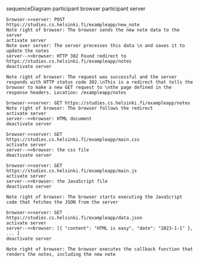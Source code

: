 sequenceDiagram
participant browser
participant server

    browser->>server: POST https://studies.cs.helsinki.fi/exampleapp/new_note
    Note right of browser: The browser sends the new note data to the server
    activate server
    Note over server: The server processes this data \n and saves it to update the notes
    server-->>browser: HTTP 302 Found redirect to https://studies.cs.helsinki.fi/exampleapp/notes
    deactivate server

    Note right of browser: The request was successful and the server responds with HTTP status code 302.\nThis is a redirect that tells the browser to make a new GET request to \nthe page defined in the response headers. Location: /exampleapp/notes

    browser->>server: GET https://studies.cs.helsinki.fi/exampleapp/notes
    Note right of browser: The browser follows the redirect
    activate server
    server-->>browser: HTML document
    deactivate server

    browser->>server: GET https://studies.cs.helsinki.fi/exampleapp/main.css
    activate server
    server-->>browser: the css file
    deactivate server

    browser->>server: GET https://studies.cs.helsinki.fi/exampleapp/main.js
    activate server
    server-->>browser: the JavaScript file
    deactivate server

    Note right of browser: The browser starts executing the JavaScript code that fetches the JSON from the server

    browser->>server: GET https://studies.cs.helsinki.fi/exampleapp/data.json
    activate server
    server-->>browser: [{ "content": "HTML is easy", "date": "2023-1-1" }, ... ]
    deactivate server

    Note right of browser: The browser executes the callback function that renders the notes, including the new note
